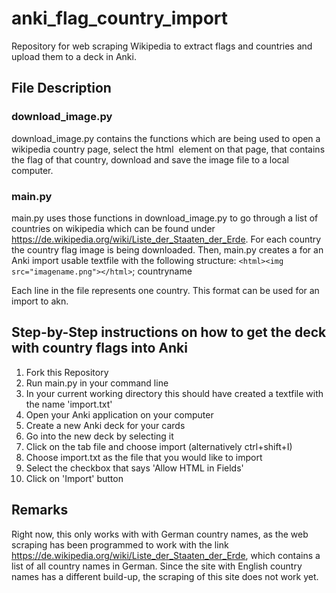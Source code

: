 # anki_flag_country_import
Repository for web scraping Wikipedia to extract flags and countries and upload them to a deck in Anki.

## File Description
### download_image.py
download_image.py contains the functions which are being used to open a wikipedia country page, select the html <img> element on that page, that contains the flag of that country, download and save the image file to a local computer.

### main.py
main.py uses those functions in download_image.py to go through a list of countries on wikipedia which can be found under https://de.wikipedia.org/wiki/Liste_der_Staaten_der_Erde. For each country the country flag image is being downloaded. Then, main.py creates a for an Anki import usable textfile with the following structure:
`<html><img src="imagename.png"></html>`; countryname
  
Each line in the file represents one country. This format can be used for an import to akn.

## Step-by-Step instructions on how to get the deck with country flags into Anki
1. Fork this Repository
2. Run main.py in your command line
3. In your current working directory this should have created a textfile with the name 'import.txt'
4. Open your Anki application on your computer
5. Create a new Anki deck for your cards
6. Go into the new deck by selecting it
7. Click on the tab file and choose import (alternatively ctrl+shift+I)
8. Choose import.txt as the file that you would like to import
9. Select the checkbox that says 'Allow HTML in Fields'
10. Click on 'Import' button

## Remarks
Right now, this only works with with German country names, as the web scraping has been programmed to work with the link https://de.wikipedia.org/wiki/Liste_der_Staaten_der_Erde, which contains a list of all country names in German. Since the site with English country names has a different build-up, the scraping of this site does not work yet.
